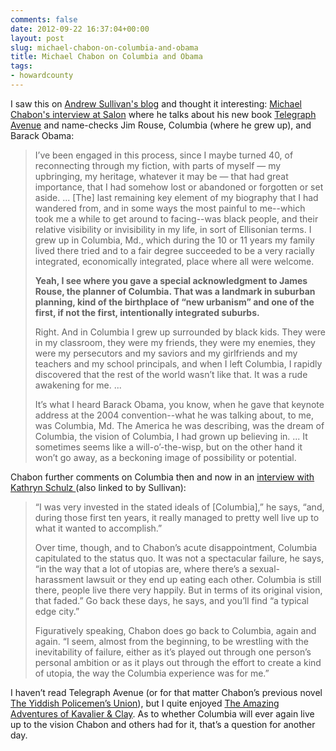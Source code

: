 ```yaml
---
comments: false
date: 2012-09-22 16:37:04+00:00
layout: post
slug: michael-chabon-on-columbia-and-obama
title: Michael Chabon on Columbia and Obama
tags:
- howardcounty
---
```


I saw this on [Andrew Sullivan's blog](http://andrewsullivan.thedailybeast.com/2012/09/the-literature-of-hope.html) and thought it interesting: [Michael Chabon's interview at Salon](http://www.salon.com/2012/09/20/chabon_on_race_sex_obama_i_never_wanted_to_tell_the_story_of_two_guys_in_a_record_store/) where he talks about his new book [Telegraph Avenue](http://www.amazon.com/Telegraph-Avenue-Novel-Michael-Chabon/dp/0061493341) and name-checks Jim Rouse, Columbia (where he grew up), and Barack Obama:



<blockquote>I’ve been engaged in this process, since I maybe turned 40, of reconnecting through my fiction, with parts of myself — my upbringing, my heritage, whatever it may be — that had great importance, that I had somehow lost or abandoned or forgotten or set aside.  ... [The] last remaining key element of my biography that I had wandered from, and in some ways the most painful to me--which took me a while to get around to facing--was black people, and their relative visibility or invisibility in my life, in sort of Ellisonian terms. I grew up in Columbia, Md., which during the 10 or 11 years my family lived there tried and to a fair degree succeeded to be a very racially integrated, economically integrated, place where all were welcome.

**Yeah, I see where you gave a special acknowledgment to James Rouse, the planner of Columbia. That was a landmark in suburban planning, kind of the birthplace of “new urbanism” and one of the first, if not the first, intentionally integrated suburbs.**

Right. And in Columbia I grew up surrounded by black kids. They were in my classroom, they were my friends, they were my enemies, they were my persecutors and my saviors and my girlfriends and my teachers and my school principals, and when I left Columbia, I rapidly discovered that the rest of the world wasn’t like that. It was a rude awakening for me. ...

It’s what I heard Barack Obama, you know, when he gave that keynote address at the 2004 convention--what he was talking about, to me, was Columbia, Md. The America he was describing, was the dream of Columbia, the vision of Columbia, I had grown up believing in. ... It sometimes seems like a will-o’-the-wisp, but on the other hand it won’t go away, as a beckoning image of possibility or potential.</blockquote>



Chabon further comments on Columbia then and now in an [interview with Kathryn Schulz
](http://www.vulture.com/2012/09/michael-chabon-telegraph-avenue.html) (also linked to by Sullivan):


<blockquote>“I was very invested in the stated ideals of [Columbia],” he says, “and, during those first ten years, it really managed to pretty well live up to what it wanted to accomplish.”

Over time, though, and to Chabon’s acute disappointment, Columbia capitulated to the status quo. It was not a spectacular failure, he says, “in the way that a lot of utopias are, where there’s a sexual-harassment lawsuit or they end up eating each other. Columbia is still there, people live there very happily. But in terms of its original vision, that faded.” Go back these days, he says, and you’ll find “a typical edge city.”

Figuratively speaking, Chabon does go back to Columbia, again and again. “I seem, almost from the beginning, to be wrestling with the inevitability of failure, either as it’s played out through one person’s personal ambition or as it plays out through the effort to create a kind of utopia, the way the Columbia experience was for me.”</blockquote>



I haven’t read Telegraph Avenue (or for that matter Chabon’s previous novel [The Yiddish Policemen’s Union](http://www.amazon.com/Yiddish-Policemens-Union-Novel-P-S/dp/0007149832/)), but I quite enjoyed [The Amazing Adventures of Kavalier & Clay](http://www.amazon.com/Amazing-Adventures-Kavalier-bonus-content/dp/0812983580/). As to whether Columbia will ever again live up to the vision Chabon and others had for it, that’s a question for another day.
